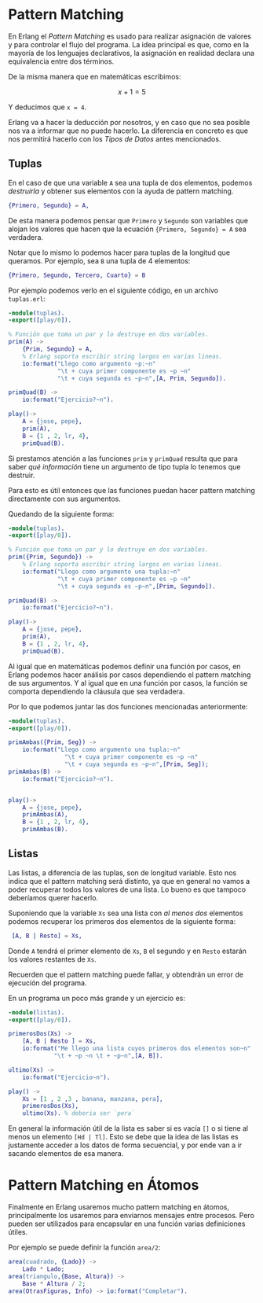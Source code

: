 # Pattern Matching

En Erlang el *Pattern Matching* es usado para realizar asignación de valores y
para controlar el flujo del programa. La idea principal es que, como en la
mayoría de los lenguajes declarativos, la asignación en realidad declara una
equivalencia entre dos términos.

De la misma manera que en matemáticas escribimos:
```math
x + 1 = 5
```
Y deducimos que `x = 4`.

Erlang va a hacer la deducción por nosotros, y en caso que no sea posible
nos va a informar que no puede hacerlo. La diferencia en concreto es que
nos permitirá hacerlo con los *Tipos de Datos* antes mencionados.


## Tuplas

En el caso de que una variable `A` sea una tupla de dos elementos, podemos
*destruirla* y obtener sus elementos con la ayuda de pattern matching.
```erlang
{Primero, Segundo} = A,
```
De esta manera podemos pensar que `Primero` y `Segundo` son variables que alojan
los valores que hacen que la ecuación `{Primero, Segundo} = A` sea verdadera.

Notar que lo mismo lo podemos hacer para tuplas de la longitud que queramos. Por
ejemplo, sea `B` una tupla de 4 elementos:
```erlang
{Primero, Segundo, Tercero, Cuarto} = B
```

Por ejemplo podemos verlo en el siguiente código, en un archivo `tuplas.erl`:
```erlang
-module(tuplas).
-export([play/0]).

% Función que toma un par y lo destruye en dos variables.
prim(A) ->
    {Prim, Segundo} = A,
    % Erlang soporta escribir string largos en varias lineas.
    io:format("Llego como argumento ~p:~n"
              "\t + cuya primer componente es ~p ~n"
              "\t + cuya segunda es ~p~n",[A, Prim, Segundo]).

primQuad(B) ->
    io:format("Ejercicio?~n").

play()->
    A = {jose, pepe},
    prim(A),
    B = {1 , 2, lr, 4},
    primQuad(B).
```

Si prestamos atención a las funciones `prim` y `primQuad` resulta que para saber
*qué información* tiene un argumento de tipo tupla lo tenemos que destruir.

Para esto es útil entonces que las funciones puedan hacer pattern matching
directamente con sus argumentos.

Quedando de la siguiente forma:
```erlang
-module(tuplas).
-export([play/0]).

% Función que toma un par y lo destruye en dos variables.
prim({Prim, Segundo}) ->
    % Erlang soporta escribir string largos en varias lineas.
    io:format("Llego como argumento una tupla:~n"
              "\t + cuya primer componente es ~p ~n"
              "\t + cuya segunda es ~p~n",[Prim, Segundo]).

primQuad(B) ->
    io:format("Ejercicio?~n").

play()->
    A = {jose, pepe},
    prim(A),
    B = {1 , 2, lr, 4},
    primQuad(B).
```

Al igual que en matemáticas podemos definir una función por casos, en Erlang
podemos hacer análisis por casos dependiendo el pattern matching de sus
argumentos. Y al igual que en una función por casos, la función se comporta
dependiendo la cláusula que sea verdadera.

Por lo que podemos juntar las dos funciones mencionadas anteriormente:
```erlang
-module(tuplas).
-export([play/0]).

primAmbas({Prim, Seg}) ->
    io:format("Llego como argumento una tupla:~n"
                "\t + cuya primer componente es ~p ~n"
                "\t + cuya segunda es ~p~n",[Prim, Seg]);
primAmbas(B) ->
    io:format("Ejercicio?~n").


play()->
    A = {jose, pepe},
    primAmbas(A),
    B = {1 , 2, lr, 4},
    primAmbas(B).
```

## Listas

Las listas, a diferencia de las tuplas, son de longitud variable. Esto nos
indica que el pattern matching será distinto, ya que en general no vamos a poder
recuperar todos los valores de una lista. Lo bueno es que tampoco deberíamos
querer hacerlo.

Suponiendo que la variable `Xs` sea una lista con *al menos dos* elementos
podemos recuperar los primeros dos elementos de la siguiente forma:
```erlang
 [A, B | Resto] = Xs,
```
Donde `A` tendrá el primer elemento de `Xs`, `B` el segundo y en `Resto` estarán los valores restantes de `Xs`.

Recuerden que el pattern matching puede fallar, y obtendrán un error de ejecución del programa.

En un programa un poco más grande y un ejercicio es:
```erlang
-module(listas).
-export([play/0]).

primerosDos(Xs) ->
    [A, B | Resto ] = Xs,
    io:format("Me llego una lista cuyos primeros dos elementos son~n"
             "\t + ~p ~n \t + ~p~n",[A, B]).

ultimo(Xs) ->
    io:format("Ejercicio~n").

play() ->
    Xs = [1 , 2 ,3 , banana, manzana, pera],
    primerosDos(Xs),
    ultimo(Xs). % deberia ser `pera`
```

En general la información útil de la lista es saber si es vacía `[]` o si tiene
al menos un elemento `[Hd | Tl]`. Esto se debe que la idea de las listas es
justamente acceder a los datos de forma secuencial, y por ende van a ir sacando
elementos de esa manera.


# Pattern Matching en Átomos

Finalmente en Erlang usaremos mucho pattern matching en átomos, principalmente
los usaremos para enviarnos mensajes entre procesos. Pero pueden ser utilizados para encapsular en una función varias definiciones útiles.

Por ejemplo se puede definir la función `area/2`:
```erlang
area(cuadrado, {Lado}) ->
    Lado * Lado;
area(triangulo,{Base, Altura}) ->
    Base * Altura / 2;
area(OtrasFiguras, Info) -> io:format("Completar").
```
